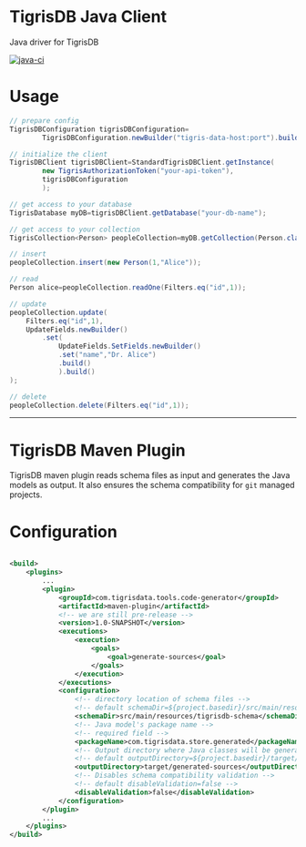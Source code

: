 # TigrisDB Java Client

Java driver for TigrisDB

[![java-ci](https://github.com/tigrisdata/tigrisdb-client-java/actions/workflows/java-ci.yml/badge.svg?branch=main)](https://github.com/tigrisdata/tigrisdb-client-java/actions/workflows/java-ci.yml)

# Usage

```java
// prepare config
TigrisDBConfiguration tigrisDBConfiguration=
        TigrisDBConfiguration.newBuilder("tigris-data-host:port").build();

// initialize the client
TigrisDBClient tigrisDBClient=StandardTigrisDBClient.getInstance(
        new TigrisAuthorizationToken("your-api-token"),
        tigrisDBConfiguration
        );

// get access to your database
TigrisDatabase myDB=tigrisDBClient.getDatabase("your-db-name");

// get access to your collection
TigrisCollection<Person> peopleCollection=myDB.getCollection(Person.class);

// insert
peopleCollection.insert(new Person(1,"Alice"));

// read
Person alice=peopleCollection.readOne(Filters.eq("id",1));

// update
peopleCollection.update(
    Filters.eq("id",1),
    UpdateFields.newBuilder()
        .set(
            UpdateFields.SetFields.newBuilder()
            .set("name","Dr. Alice")
            .build()
            ).build()
);

// delete
peopleCollection.delete(Filters.eq("id",1));
```

----

# TigrisDB Maven Plugin

TigrisDB maven plugin reads schema files as input and generates the Java models
as output. It also ensures the schema compatibility for `git` managed projects.

# Configuration

```xml

<build>
    <plugins>
        ...
        <plugin>
            <groupId>com.tigrisdata.tools.code-generator</groupId>
            <artifactId>maven-plugin</artifactId>
            <!-- we are still pre-release -->
            <version>1.0-SNAPSHOT</version>
            <executions>
                <execution>
                    <goals>
                        <goal>generate-sources</goal>
                    </goals>
                </execution>
            </executions>
            <configuration>
                <!-- directory location of schema files -->
                <!-- default schemaDir=${project.basedir}/src/main/resources/tigrisdb-schema-->
                <schemaDir>src/main/resources/tigrisdb-schema</schemaDir>
                <!-- Java model's package name -->
                <!-- required field -->
                <packageName>com.tigrisdata.store.generated</packageName>
                <!-- Output directory where Java classes will be generated -->
                <!-- default outputDirectory=${project.basedir}/target/generated-sources -->
                <outputDirectory>target/generated-sources</outputDirectory>
                <!-- Disables schema compatibility validation -->
                <!-- default disableValidation=false -->
                <disableValidation>false</disableValidation>
            </configuration>
        </plugin>
        ...
    </plugins>
</build>
```
